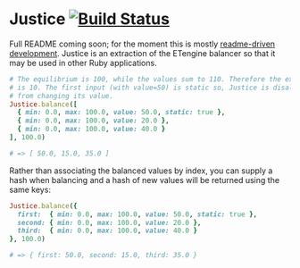# Justice [![Build Status](https://travis-ci.org/quintel/justice.png?branch=master)](https://travis-ci.org/quintel/justice)

Full README coming soon; for the moment this is mostly [readme-driven
development][rdd]. Justice is an extraction of the ETengine balancer so that
it may be used in other Ruby applications.

```ruby
# The equilibrium is 100, while the values sum to 110. Therefore the excess
# is 10. The first input (with value=50) is static so, Justice is disallowed
# from changing its value.
Justice.balance([
  { min: 0.0, max: 100.0, value: 50.0, static: true },
  { min: 0.0, max: 100.0, value: 20.0 },
  { min: 0.0, max: 100.0, value: 40.0 }
], 100.0)

# => [ 50.0, 15.0, 35.0 ]
```

Rather than associating the balanced values by index, you can supply a hash
when balancing and a hash of new values will be returned using the same keys:

```ruby
Justice.balance({
  first:  { min: 0.0, max: 100.0, value: 50.0, static: true },
  second: { min: 0.0, max: 100.0, value: 20.0 },
  third:  { min: 0.0, max: 100.0, value: 40.0 }
}, 100.0)

# => { first: 50.0, second: 15.0, third: 35.0 }
```

[rdd]: http://tom.preston-werner.com/2010/08/23/readme-driven-development.html
